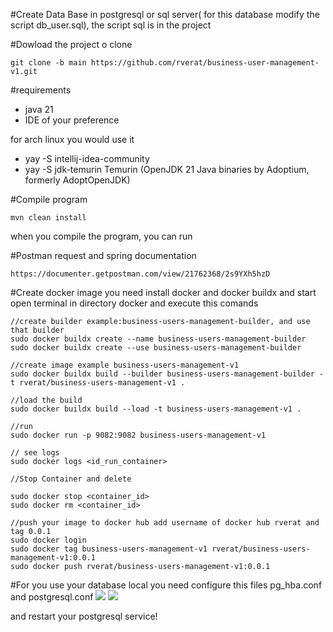 #Create Data Base in postgresql or sql server( for this database modify the script db_user.sql), 
the script sql is in the project

#Dowload the project o clone

    git clone -b main https://github.com/rverat/business-user-management-v1.git

#requirements

   - java 21
   - IDE of your preference

  for arch linux you would use it
    
   - yay -S intellij-idea-community
   - yay -S jdk-temurin Temurin (OpenJDK 21 Java binaries by Adoptium, formerly AdoptOpenJDK)

#Compile program
    
    mvn clean install
  
  when you compile the program, you can run

#Postman request and spring documentation

    https://documenter.getpostman.com/view/21762368/2s9YXh5hzD


#Create docker image
  you need install docker and docker buildx and start    
  open terminal in directory docker and execute this comands

    //create builder example:business-users-management-builder, and use that builder
    sudo docker buildx create --name business-users-management-builder
    sudo docker buildx create --use business-users-management-builder

    //create image example business-users-management-v1
    sudo docker buildx build --builder business-users-management-builder -t rverat/business-users-management-v1 .

    //load the build
    sudo docker buildx build --load -t business-users-management-v1 .

    //run
    sudo docker run -p 9082:9082 business-users-management-v1

    // see logs
    sudo docker logs <id_run_container>

    //Stop Container and delete

    sudo docker stop <container_id>
    sudo docker rm <container_id>

    //push your image to docker hub add username of docker hub rverat and tag 0.0.1
    sudo docker login
    sudo docker tag business-users-management-v1 rverat/business-users-management-v1:0.0.1
    sudo docker push rverat/business-users-management-v1:0.0.1


#For you use your database local you need configure this files pg_hba.conf and postgresql.conf
![](/home/dev/java/business-users-management-v1/images/pg_hba.conf.png)
![](/home/dev/java/business-users-management-v1/images/postgresql.conf.png)

and restart your postgresql service!
   
